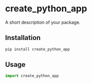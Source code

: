 # create_python_app

A short description of your package.

## Installation
```bash
pip install create_python_app
```

## Usage
```python
import create_python_app
```
